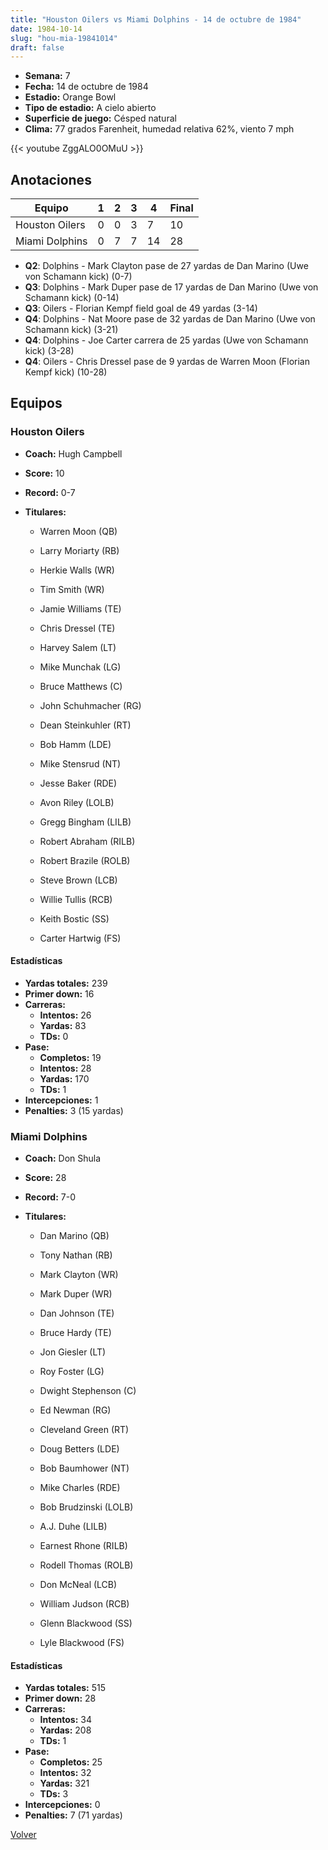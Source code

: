 ```yaml
---
title: "Houston Oilers vs Miami Dolphins - 14 de octubre de 1984"
date: 1984-10-14
slug: "hou-mia-19841014"
draft: false
---
```


- **Semana:** 7
- **Fecha:** 14 de octubre de 1984
- **Estadio:** Orange Bowl
- **Tipo de estadio:** A cielo abierto
- **Superficie de juego:** Césped natural
- **Clima:** 77 grados Farenheit, humedad relativa 62%, viento 7 mph


{{< youtube ZggALO0OMuU >}}


## Anotaciones
| Equipo | 1 | 2 | 3 | 4 | Final |
|--------|---|---|---|---|-------|
| Houston Oilers  | 0 | 0 | 3 | 7  | 10 |
| Miami Dolphins  | 0 | 7 | 7 | 14  | 28 |
- **Q2**: Dolphins - Mark Clayton pase de 27 yardas de Dan Marino (Uwe von Schamann kick) (0-7)
- **Q3**: Dolphins - Mark Duper pase de 17 yardas de Dan Marino (Uwe von Schamann kick) (0-14)
- **Q3**: Oilers - Florian Kempf field goal de 49 yardas (3-14)
- **Q4**: Dolphins - Nat Moore pase de 32 yardas de Dan Marino (Uwe von Schamann kick) (3-21)
- **Q4**: Dolphins - Joe Carter carrera de 25 yardas (Uwe von Schamann kick) (3-28)
- **Q4**: Oilers - Chris Dressel pase de 9 yardas de Warren Moon (Florian Kempf kick) (10-28)


## Equipos


### Houston Oilers
* **Coach:** Hugh Campbell
* **Score:** 10
* **Record:** 0-7
* **Titulares:** 

  * Warren Moon (QB) 

  * Larry Moriarty (RB) 

  * Herkie Walls (WR) 

  * Tim Smith (WR) 

  * Jamie Williams (TE) 

  * Chris Dressel (TE) 

  * Harvey Salem (LT) 

  * Mike Munchak (LG) 

  * Bruce Matthews (C) 

  * John Schuhmacher (RG) 

  * Dean Steinkuhler (RT) 

  * Bob Hamm (LDE) 

  * Mike Stensrud (NT) 

  * Jesse Baker (RDE) 

  * Avon Riley (LOLB) 

  * Gregg Bingham (LILB) 

  * Robert Abraham (RILB) 

  * Robert Brazile (ROLB) 

  * Steve Brown (LCB) 

  * Willie Tullis (RCB) 

  * Keith Bostic (SS) 

  * Carter Hartwig (FS) 

#### Estadísticas
* **Yardas totales:** 239
* **Primer down:** 16
* **Carreras:**
  * **Intentos:** 26
  * **Yardas:** 83
  * **TDs:** 0
* **Pase:**
  * **Completos:** 19
  * **Intentos:** 28
  * **Yardas:** 170
  * **TDs:** 1
* **Intercepciones:** 1
* **Penalties:** 3 (15 yardas)

### Miami Dolphins
* **Coach:** Don Shula
* **Score:** 28
* **Record:** 7-0
* **Titulares:** 

  * Dan Marino (QB) 

  * Tony Nathan (RB) 

  * Mark Clayton (WR) 

  * Mark Duper (WR) 

  * Dan Johnson (TE) 

  * Bruce Hardy (TE) 

  * Jon Giesler (LT) 

  * Roy Foster (LG) 

  * Dwight Stephenson (C) 

  * Ed Newman (RG) 

  * Cleveland Green (RT) 

  * Doug Betters (LDE) 

  * Bob Baumhower (NT) 

  * Mike Charles (RDE) 

  * Bob Brudzinski (LOLB) 

  * A.J. Duhe (LILB) 

  * Earnest Rhone (RILB) 

  * Rodell Thomas (ROLB) 

  * Don McNeal (LCB) 

  * William Judson (RCB) 

  * Glenn Blackwood (SS) 

  * Lyle Blackwood (FS) 

#### Estadísticas
* **Yardas totales:** 515
* **Primer down:** 28
* **Carreras:**
  * **Intentos:** 34
  * **Yardas:** 208
  * **TDs:** 1
* **Pase:**
  * **Completos:** 25
  * **Intentos:** 32
  * **Yardas:** 321
  * **TDs:** 3
* **Intercepciones:** 0
* **Penalties:** 7 (71 yardas)


[Volver](/historia/1984)

